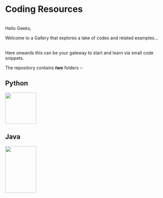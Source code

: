 
# Coding Resources

<br>Hello Geeks,
<p>Welcome to a Gallery that explores a lake of codes and related examples...</p>
<p><br> Here onwards this can be your gateway to start and learn via small code snippets. </p>
<p> The repository contains <strong><em>two</em></strong> folders :- </p>

## **Python** 
<img src="https://github.com/kaushik-chhappaniya/Coding_Resources/assets/52828273/5abcd57f-95cb-42a5-ad23-a9ebc4ab8a79" width = 100px>
<!-- ![image](https://github.com/kaushik-chhappaniya/Coding_Resources/assets/52828273/5abcd57f-95cb-42a5-ad23-a9ebc4ab8a79) -->

## **Java**
<img src="https://github.com/kaushik-chhappaniya/Coding_Resources/assets/52828273/252186b9-c8c6-4b24-9f39-fcdaac8d8c2f" width =100px height=150px>
<!-- ![image](https://github.com/kaushik-chhappaniya/Coding_Resources/assets/52828273/252186b9-c8c6-4b24-9f39-fcdaac8d8c2f) -->



